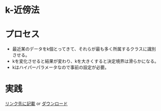 <script type="text/x-mathjax-config">MathJax.Hub.Config({tex2jax:{inlineMath:[['\$','\$'],['\\(','\\)']],processEscapes:true},CommonHTML: {matchFontHeight:false}});</script>
<script type="text/javascript" async src="https://cdnjs.cloudflare.com/ajax/libs/mathjax/2.7.1/MathJax.js?config=TeX-MML-AM_CHTML"></script>


k-近傍法
============
# プロセス
- 最近某のデータをk個とってきて、それらが最も多く所属するクラスに識別させる。
- kを変化させると結果が変わり、kを大きくすると決定境界は滑らかになる。
- kはハイパーパラメータなので事前の設定が必要。

# 実践
[リンク先に記載](https://github.com/MatSoich/RabbitChallenge/blob/master/機械学習/codes/6.k-近傍法.ipynb)
or
[ダウンロード](codes/6.k-近傍法.ipynb)